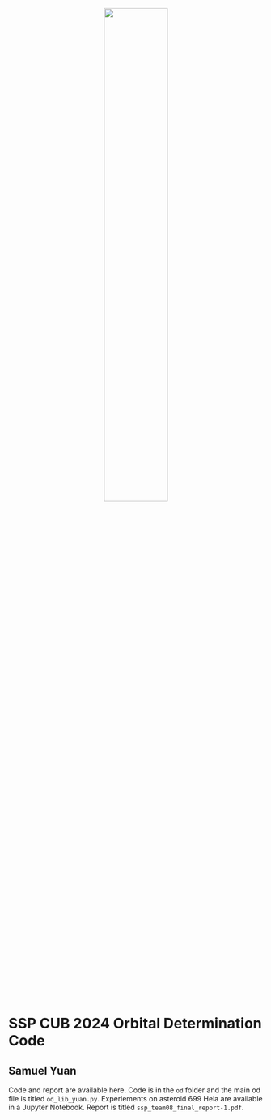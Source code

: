<p align="center">
  <img src="https://github.com/user-attachments/assets/68139de8-38d5-468a-a255-dd90d81e1ad4" width="50%">
</p>

# SSP CUB 2024 Orbital Determination Code
## Samuel Yuan

Code and report are available here. Code is in the `od` folder and the main od file is titled `od_lib_yuan.py`. Experiements on asteroid 699 Hela are available in a Jupyter Notebook. Report is titled `ssp_team08_final_report-1.pdf`.
